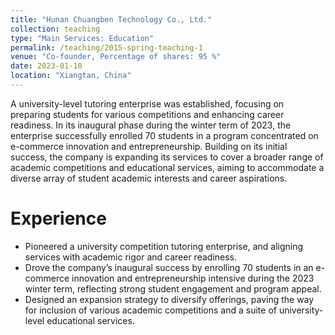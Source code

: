 ```yaml
---
title: "Hunan Chuangben Technology Co., Ltd."
collection: teaching
type: "Main Services: Education"
permalink: /teaching/2015-spring-teaching-1
venue: "Co-founder, Percentage of shares: 95 %"
date: 2023-01-10
location: "Xiangtan, China"
---
```


A university-level tutoring enterprise was established, focusing on preparing students for various competitions and enhancing career readiness. In its inaugural phase during the winter term of 2023, the enterprise successfully enrolled 70 students in a program concentrated on e-commerce innovation and entrepreneurship. Building on its initial success, the company is expanding its services to cover a broader range of academic competitions and educational services, aiming to accommodate a diverse array of student academic interests and career aspirations.

Experience
======
* Pioneered a university competition tutoring enterprise, and aligning services with academic rigor and career readiness.
* Drove the company’s inaugural success by enrolling 70 students in an e-commerce innovation and entrepreneurship intensive during the 2023 winter term, reflecting strong student engagement and program appeal.
* Designed an expansion strategy to diversify offerings, paving the way for inclusion of various academic competitions and a suite of university-level educational services.
